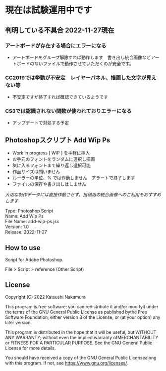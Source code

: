 
# 現在は試験運用中です

## 判明している不具合 2022-11-27現在

### アートボードが存在する場合にエラーになる
- アートボードをグループ解除すれば動作します　書き出し統合画像などアートボードのないファイルで動作させていただくのが安全です。
### CC2019では挙動が不安定　レイヤーパネル、描画した文字が見えない等
- 不安定ですが終了すれば確認できているようです
### CS3では認識されない関数が使われておりエラーになる
- アップデートで対処する予定

## Photoshopスクリプト Add Wip Ps

- Work in progress [ WIP ] を手軽に挿入
- お手元のフォントをランダムに選択し描画
- 気に入るフォントまで繰り返し選択可能
- 作品サイズは問いません
- ルーラーの単位、% では作動しません　アラートで終了します
- ファイルの保存や書き出しはしません

*大切な制作データには直接作動させず、投稿用の統合画像へのご利用をおすすめします*

Type: Photoshop Script  
Name: Add Wip Ps  
File Name: add-wip-ps.jsx  
Version: 1.0  
Release: 2022-11-27

## How to use

Script for Adobe Photoshop.

File > Script > reference (Other Script)


## License

Copyright (C) 2022 Katsushi Nakamura

This program is free software; you can redistribute it and/or modifyit under the terms of the GNU General Public License as published bythe Free Software Foundation; either version 3 of the License, or (at your option) any later version.

This program is distributed in the hope that it will be useful, but WITHOUT ANY WARRANTY; without even the implied warranty ofMERCHANTABILITY or FITNESS FOR A PARTICULAR PURPOSE. See the GNU General Public License for more details.

You should have received a copy of the GNU General Public Licensealong with this program. If not, see <https://www.gnu.org/licenses/>.
